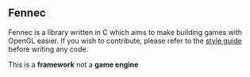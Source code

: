 ## Fennec

Fennec is a library written in C which aims to make building games with OpenGL easier.
If you wish to contribute, please refer to the [style guide](./STYLE.md) before writing any code.

This is a **framework** not a **game engine**
